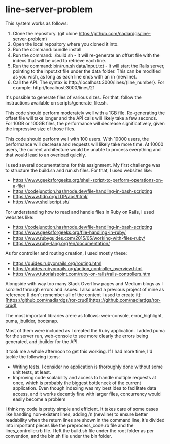 # line-server-problem

This system works as follows:
  1) Clone the repository. (git clone https://github.com/nadiardgs/line-server-problem)
  2) Open the local repository where you cloned it into.
  3) Run the command: bundle install
  4) Run the command: ./build.sh - It will re-generate an offset file with the indexs that will be used to retrieve each line.
  5) Run the command: bin/run.sh data/input.txt - It will start the Rails server, pointing to the input.txt file under the data folder. This can be modified as you wish, as long as each line ends with an /n (newline).
  6) Call the API. The syntax is http://localhost:3000/lines/{line_number}. For example: http://localhost:3000/lines/21

It's possible to generate files of various sizes. For that, follow the instructions available on scripts/generate_file.sh.

This code should perform moderately well with a 1GB file. Re-generating the offset file will take longer and the API calls will likely take a few seconds. For 10GB or 100GB files, the performance will decrease significatively, given the impressive size of those files.

This code should perform well with 100 users. With 10000 users, the performance will decrease and requests will likely take more time. At 10000 users, the current architecture would be unable to process everything and that would lead to an overload quickly.

I used several documentations for this assignment. My first challenge was to structure the build.sh and run.sh files. For that, I used websites like:
  * https://www.geeksforgeeks.org/shell-script-to-perform-operations-on-a-file/
  * https://codejunction.hashnode.dev/file-handling-in-bash-scripting
  * https://www.tldp.org/LDP/abs/html/
  * https://www.shellscript.sh/

For understanding how to read and handle files in Ruby on Rails, I used websites like:
  * https://codejunction.hashnode.dev/file-handling-in-bash-scripting
  * https://www.geeksforgeeks.org/file-handling-in-ruby/
  * https://www.rubyguides.com/2015/05/working-with-files-ruby/
  * https://www.ruby-lang.org/en/documentation/

As for controller and routing creation, I used mostly these:
  * https://guides.rubyonrails.org/routing.html
  * https://guides.rubyonrails.org/action_controller_overview.html
  * https://www.tutorialspoint.com/ruby-on-rails/rails-controllers.htm  

Alongside with way too many Stack Overflow pages and Medium blogs as I scrolled through errors and issues.
I also used a previous project of mine as reference (I don't remember all of the content I used to create it):
[https://github.com/nadiardgs/ror-crud](https://github.com/nadiardgs/ror-crud)

The most important libraries arere as follows:
  web-console, error_highlight, puma, jbuilder, bootsnap.

Most of them were included as I created the Ruby application. I added puma for the server run, web-console to see more clearly the errors being generated, and jbuilder for the API.

It took me a whole afternoon to get this working. If I had more time, I'd tackle the following items:
  * Writing tests. I consider no application is thoroughly done without some unit tests, at least.
  * Improving code scalability and access to handle multiple requests at once, which is probably the biggest bottleneck of the current application. Even though indexing was my best idea to facilitate data access, and it works decently fine with larger files, concurrency would easily become a problem

I think my code is pretty simple and efficient. It takes care of some cases like handling non-existent lines, adding /n (newline) to ensure better readability when the return lines are shown in the command line, it's divided into important pieces like the preprocess_code.rb file and the lines_controller.rb file. I left the build.sh file under the root folder as per convention, and the bin.sh file under the bin folder. 
